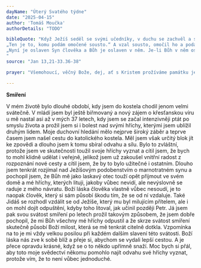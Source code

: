 ```yaml
---
dayName: "Úterý Svatého týdne"
date: "2025-04-15"
author: 'Tomáš Moučka'
authorDetails: "TODO"

bibleQuote: "Když Ježíš seděl se svými učedníky, v duchu se zachvěl a s důrazem prohlásil: „Amen, amen, pravím vám: Jeden z vás mě zradí.“ Učedníci pohlíželi jeden na druhého v rozpacích, o kom to říká. Jeden z jeho učedníků ležel na Ježíšových prsou, ten, kterého Ježíš miloval. Šimon Petr na něj kývl a vybídl ho: „Zeptej se, kdo to je, o kom to říká.“ On se naklonil k Ježíšovým prsům a zeptal se ho: „Pane, kdo je to?“ Ježíš odpověděl:
„Ten je to, komu podám omočené sousto.“ A vzal sousto, omočil ho a podal Jidášovi, synu Šimona Iškariotského. Po tom soustu vstoupil do něho satan. Ježíš mu pak řekl: „Co chceš udělat, udělej rychle.“ Z ostatních, kteří byli u stolu, nikdo nerozuměl, proč mu to řekl. Poněvadž Jidáš spravoval pokladnu, mysleli někteří, že mu Ježíš nařídil: „Nakup, čeho potřebujeme na svátky“, nebo aby dal něco chudým. On pak vzal sousto a hned odešel. Byla noc. Když (Jidáš) odešel, Ježíš řekl:
„Nyní je oslaven Syn člověka a Bůh je oslaven v něm. Je-li Bůh v něm oslaven, oslaví Bůh i jeho v sobě; ano, hned ho oslaví. Dítky, jen krátký čas jsem s vámi. Budete mě hledat, ale jak jsem řekl židům, říkám teď i vám: Kam jdu já, tam vy přijít nemůžete. Šimon Petr se ho zeptal: „Pane, kam jdeš?“ Ježíš odpověděl: „Kam já jdu, tam za mnou teď nemůžeš jít; půjdeš však za mnou později.“ Petr mu řekl: „Pane, proč nemohu jít za tebou už teď? Svůj život za tebe položím!“ Ježíš mu odpověděl: „Svůj život za mne položíš? Amen, amen, pravím tobě: Dříve než kohout zakokrhá, třikrát mě zapřeš.“
"
source: "Jan 13,21-33.36-38"

prayer: "Všemohoucí, věčný Bože, dej, ať s Kristem prožíváme památku jeho umučení, abychom mohli dosáhnout odpuštění, které nám zasloužil svou smrtí na kříži. Neboť on s tebou v jednotě Ducha Svatého…"

---
```


**Smíření**

V mém životě bylo dlouhé období, kdy jsem do kostela chodil jenom velmi svátečně. V mládí jsem byl ještě biřmovaný a nový zájem o křesťanskou víru u mě nastal asi až v mých 37 letech, kdy jsem se začal intenzivněji ptát po smyslu života a prožil jsem si i bolest nad svými hříchy, kterými jsem ublížil druhým lidem. Moje duchovní hledání mělo nejprve široký záběr a teprve časem jsem našel cestu do katolického kostela. Měl jsem však určitý blok jít ke zpovědi a dlouho jsem k tomu sbíral odvahu a sílu. Bylo to zvláštní, protože jsem ve skutečnosti toužil svoje hříchy vyznat a cítil jsem, že bych to mohl klidně udělat i veřejně, jelikož jsem už zakoušel vnitřní radost z rozpoznání nové cesty a cítil jsem, že by to bylo užitečné i ostatním. Dlouho jsem tenkrát rozjímal nad Ježíšovým podobenstvím o marnotratném synu a pochopil jsem, že Bůh mě jako laskavý otec touží opět přijmout ve svém domě a mé hříchy, kterých lituji, jakoby vůbec nevidí, ale nevýslovně se raduje z mého návratu. Boží láska člověka vlastně vůbec nesoudí, je to naopak člověk, který si sám působí škodu tím, že se od ní vzdaluje. Také Jidáš se rozhodl vzdálit se od Ježíše, který mu byl milujícím přítelem, ale i on mohl dojít odpuštění, kdyby toho litoval, jak učinil později Petr. Já jsem pak svou svátost smíření po letech prožil takovým způsobem, že jsem dobře pochopil, že mi Bůh všechny mé hříchy odpustil a že skrze svátost smíření skutečně působí Boží milost, která se mě tenkrát citelně dotkla. Vzpomínka na to je mi vždy velkou posilou při každém dalším slavení této svátosti. Boží láska nás zve k sobě blíž a přeje si, abychom se vydali lepší cestou. A je přece opravdu krásné, když se o to někdo upřímně snaží. Moc bych si přál, aby toto moje svědectví někomu pomohlo najít odvahu své hříchy vyznat, protože vím, že to není vůbec jednoduché.